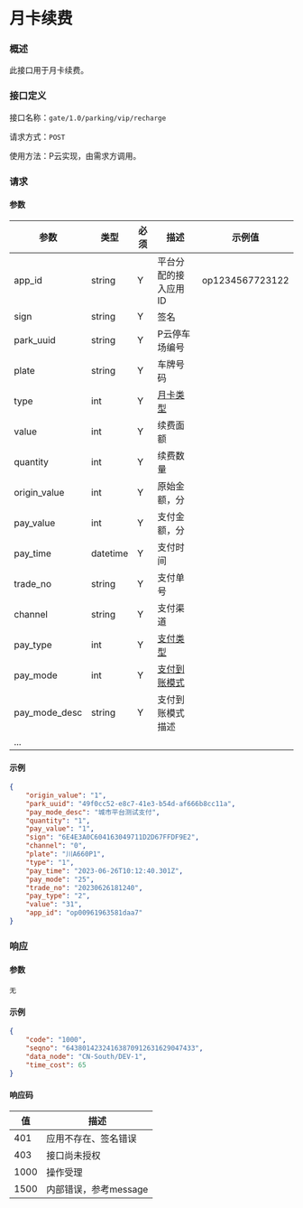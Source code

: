 # 月卡续费

### 概述

此接口用于月卡续费。

### 接口定义

接口名称：`gate/1.0/parking/vip/recharge`

请求方式：`POST`

使用方法：P云实现，由需求方调用。

### 请求

#### 参数

| 参数          | 类型     | 必须 | 描述                                                         | 示例值          |
| ------------- | -------- | ---- | ------------------------------------------------------------ | --------------- |
| app_id        | string   | Y    | 平台分配的接入应用ID                                         | op1234567723122 |
| sign          | string   | Y    | 签名                                                         |                 |
| park_uuid     | string   | Y    | P云停车场编号                                                |                 |
| plate         | string   | Y    | 车牌号码                                                     |                 |
| type          | int      | Y    | <a href="https://doc.4pyun.com/appendix#vip_type">月卡类型</a> |                 |
| value         | int      | Y    | 续费面额                                                     |                 |
| quantity      | int      | Y    | 续费数量                                                     |                 |
| origin_value  | int      | Y    | 原始金额，分                                                 |                 |
| pay_value     | int      | Y    | 支付金额，分                                                 |                 |
| pay_time      | datetime | Y    | 支付时间                                                     |                 |
| trade_no      | string   | Y    | 支付单号                                                     |                 |
| channel       | string   | Y    | 支付渠道                                                     |                 |
| pay_type      | int      | Y    | <a href="https://doc.4pyun.com/appendix#pay_type">支付类型</a> |                 |
| pay_mode      | int      | Y    | <a href="https://doc.4pyun.com/appendix#pay_mode">支付到账模式</a> |                 |
| pay_mode_desc | string   | Y    | 支付到账模式描述                                             |                 |
| ...           |          |      |                                                              |                 |

#### 示例

```json
{
    "origin_value": "1",
    "park_uuid": "49f0cc52-e8c7-41e3-b54d-af666b8cc11a",
    "pay_mode_desc": "城市平台测试支付",
    "quantity": "1",
    "pay_value": "1",
    "sign": "6E4E3A0C604163049711D2D67FFDF9E2",
    "channel": "0",
    "plate": "川A660P1",
    "type": "1",
    "pay_time": "2023-06-26T10:12:40.301Z",
    "pay_mode": "25",
    "trade_no": "20230626181240",
    "pay_type": "2",
    "value": "31",
    "app_id": "op00961963581daa7"
}
```

### 响应

#### 参数

`无`

#### 示例

```json
{
    "code": "1000",
    "seqno": "64380142324163870912631629047433",
    "data_node": "CN-South/DEV-1",
    "time_cost": 65
}
```

#### 响应码

| 值   | 描述                  |
| ---- | --------------------- |
| 401  | 应用不存在、签名错误  |
| 403  | 接口尚未授权          |
| 1000 | 操作受理              |
| 1500 | 内部错误，参考message |
